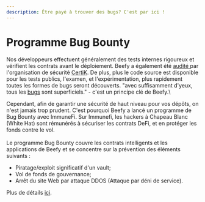 ```yaml
---
description: Être payé à trouver des bugs? C'est par ici !
---
```


# Programme Bug Bounty

Nos développeurs effectuent généralement des tests internes rigoureux et vérifient les contrats  avant le déploiement. Beefy a également été [audité ](https://github.com/beefyfinance/beefy-audits)par l'organisation de sécurité [CertiK](https://www.certik.com/projects/beefyfinance). De plus, plus le code source est disponible pour les tests publics, l'examen, et l'expérimentation, plus rapidement toutes les formes de bugs seront découverts. "avec suffisamment d'yeux, tous les [bugs](https://fr.wikipedia.org/wiki/Bug\_\(informatique\)) sont superficiels." - c'est un principe clé de Beefy.\


Cependant, afin de garantir une sécurité de haut niveau pour vos dépôts, on n'est jamais trop prudent. C'est pourquoi Beefy a lancé un programme de Bug Bounty avec ImmuneFi. Sur Immunefi, les hackers à Chapeau Blanc (White Hat) sont rémunérés à sécuriser les contrats DeFi, et en protéger les fonds contre le vol. \
\
Le programme Bug Bounty couvre les contrats intelligents et les applications de Beefy et se concentre sur la prévention des éléments suivants :

* Piratage/exploit significatif d'un vault;
* Vol de fonds de gouvernance;
* Arrêt du site Web par attaque DDOS (Attaque par déni de service).

Plus de détails [ici](https://immunefi.com/bounty/beefyfinance/).
